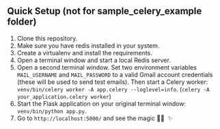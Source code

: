 Quick Setup (not for sample_celery_example folder)
-----------

1. Clone this repository.
2. Make sure you have redis installed in your system.
3. Create a virtualenv and install the requirements.
4. Open a terminal window and start a local Redis server.
5. Open a second terminal window. Set two environment variables `MAIL_USERNAME` and `MAIL_PASSWORD` to a valid Gmail account credentials (these will be used to send test emails). Then start a Celery worker: `venv/bin/celery worker -A app.celery --loglevel=info`.
(`celery -A your_application.celery worker`)
6. Start the Flask application on your original terminal window: `venv/bin/python app.py`.
7. Go to `http://localhost:5000/` and see the magic 🧙‍♂️  ✨
